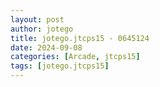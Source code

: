 ```yaml
---
layout: post
author: jotego
title: jotego.jtcps15 - 0645124
date: 2024-09-08
categories: [Arcade, jtcps15]
tags: [jotego.jtcps15]
---
```


